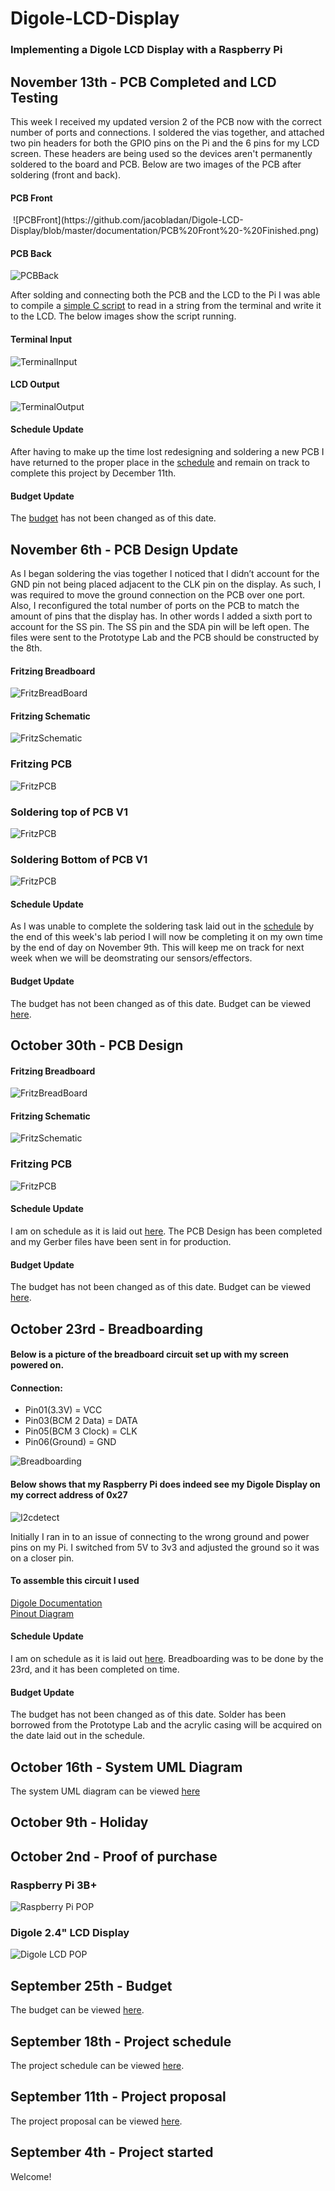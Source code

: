 # Digole-LCD-Display
### Implementing a Digole LCD Display with a Raspberry Pi

## November 13th - PCB Completed and LCD Testing
This week I received my updated version 2 of the PCB now with the correct number of ports and connections. I soldered the vias together, and attached two pin headers for both the GPIO pins on the Pi and the 6 pins for my LCD screen. These headers are being used so the devices aren't permanently soldered to the board and PCB. Below are two images of the PCB after soldering (front and back).

#### PCB Front
<img src="Digole-LCD-Display/documentation/PCB Front - Finished.png" class="img-responsive" alt="">
![PCBFront](https://github.com/jacobladan/Digole-LCD-Display/blob/master/documentation/PCB%20Front%20-%20Finished.png)

#### PCB Back
![PCBBack](https://github.com/jacobladan/Digole-LCD-Display/blob/master/documentation/PCB%20Back%20-%20Finished.png)

After solding and connecting both the PCB and the LCD to the Pi I was able to compile a [simple C script](https://github.com/jacobladan/Digole-LCD-Display/blob/master/documentation/Initial%20LCD%20Testing/digoleWrite.c) to read in a string from the terminal and write it to the LCD. The below images show the script running.

#### Terminal Input
![TerminalInput](https://github.com/jacobladan/Digole-LCD-Display/blob/master/documentation/Initial%20LCD%20Testing/Program%20Screenshot.png)

#### LCD Output
![TerminalOutput](https://github.com/jacobladan/Digole-LCD-Display/blob/master/documentation/Initial%20LCD%20Testing/LCD%20With%20Message.png)

#### Schedule Update  
After having to make up the time lost redesigning and soldering a new PCB I have returned to the proper place in the [schedule](https://github.com/jacobladan/Digole-LCD-Display/blob/master/documentation/Capstone%20Gantt%20Schedule.mpp) and remain on track to complete this project by December 11th. 

#### Budget Update  
The [budget](https://github.com/jacobladan/Digole-LCD-Display/blob/master/documentation/Budget.xlsx) has not been changed as of this date.

## November 6th - PCB Design Update
As I began soldering the vias together I noticed that I didn’t account for the GND pin not being placed adjacent to the CLK pin on the display. As such, I was required to move the ground connection on the PCB over one port. Also, I reconfigured the total number of ports on the PCB to match the amount of pins that the display has. In other words I added a sixth port to account for the SS pin. The SS pin and the SDA pin will be left open. The files were sent to the Prototype Lab and the PCB should be constructed by the 8th.

#### Fritzing Breadboard
![FritzBreadBoard](https://raw.githubusercontent.com/jacobladan/Digole-LCD-Display/master/documentation/Fritzing%20Breadboard%20V2.png)

#### Fritzing Schematic
![FritzSchematic](https://raw.githubusercontent.com/jacobladan/Digole-LCD-Display/master/documentation/Fritzing%20Schematic%20V2.png)

### Fritzing PCB
![FritzPCB](https://raw.githubusercontent.com/jacobladan/Digole-LCD-Display/master/documentation/Fritzing%20PCB%20V2.png)

### Soldering top of PCB V1
![FritzPCB](https://github.com/jacobladan/Digole-LCD-Display/blob/master/documentation/Soldering%20Top.jpg)

### Soldering Bottom of PCB V1
![FritzPCB](https://github.com/jacobladan/Digole-LCD-Display/blob/master/documentation/Soldering%20Bottom.jpg)

#### Schedule Update  
As I was unable to complete the soldering task laid out in the [schedule](https://github.com/jacobladan/Digole-LCD-Display/blob/master/documentation/Capstone%20Gantt%20Schedule.mpp) by the end of this week's lab period I will now be completing it on my own time by the end of day on November 9th. This will keep me on track for next week when we will be deomstrating our sensors/effectors.

#### Budget Update  
The budget has not been changed as of this date. Budget can be viewed [here](https://github.com/jacobladan/Digole-LCD-Display/blob/master/documentation/Budget.xlsx).

## October 30th - PCB Design
#### Fritzing Breadboard
![FritzBreadBoard](https://raw.githubusercontent.com/jacobladan/Digole-LCD-Display/master/documentation/Fritzing%20Breadboard.png)

#### Fritzing Schematic
![FritzSchematic](https://raw.githubusercontent.com/jacobladan/Digole-LCD-Display/master/documentation/Fritzing%20Schematic.png)

### Fritzing PCB
![FritzPCB](https://raw.githubusercontent.com/jacobladan/Digole-LCD-Display/master/documentation/Fritzing%20PCB.png)

#### Schedule Update  
I am on schedule as it is laid out [here](https://github.com/jacobladan/Digole-LCD-Display/blob/master/documentation/Capstone%20Gantt%20Schedule.mpp). The PCB Design has been completed and my Gerber files have been sent in for production.

#### Budget Update  
The budget has not been changed as of this date. Budget can be viewed [here](https://github.com/jacobladan/Digole-LCD-Display/blob/master/documentation/Budget.xlsx).

## October 23rd - Breadboarding
#### Below is a picture of the breadboard circuit set up with my screen powered on. 
#### Connection: 
- Pin01(3.3V) = VCC 
- Pin03(BCM 2 Data) = DATA
- Pin05(BCM 3 Clock) = CLK 
- Pin06(Ground) = GND

![Breadboarding](https://github.com/jacobladan/Digole-LCD-Display/blob/master/documentation/breadboard.jpg)

#### Below shows that my Raspberry Pi does indeed see my Digole Display on my correct address of 0x27

![I2cdetect](https://github.com/jacobladan/Digole-LCD-Display/blob/master/documentation/i2cdetect.jpg)

Initially I ran in to an issue of connecting to the wrong ground and power pins on my Pi. I switched from 5V to 3v3 and adjusted the ground so it was on a closer pin. 

#### To assemble this circuit I used  
[Digole Documentation](https://www.digole.com/images/file/Tech_Data/Digole_Serial_Display_Adapter-Manual.pdf)  
[Pinout Diagram](https://pinout.xyz/pinout/i2c)  

#### Schedule Update  
I am on schedule as it is laid out [here](https://github.com/jacobladan/Digole-LCD-Display/blob/master/documentation/Capstone%20Gantt%20Schedule.mpp). Breadboarding was to be done by the 23rd, and it has been completed on time. 

#### Budget Update  
The budget has not been changed as of this date. Solder has been borrowed from the Prototype Lab and the acrylic casing will be acquired on the date laid out in the schedule.

## October 16th - System UML Diagram
The system UML diagram can be viewed [here](https://github.com/jacobladan/Digole-LCD-Display/blob/master/documentation/System%20UML%20Diagram.pdf)

## October 9th - Holiday

## October 2nd - Proof of purchase
### Raspberry Pi 3B+
![Raspberry Pi POP](https://raw.githubusercontent.com/jacobladan/Digole-LCD-Display/master/documentation/RaspberryPi%20-%20PoP.PNG)

### Digole 2.4" LCD Display
![Digole LCD POP](https://raw.githubusercontent.com/jacobladan/Digole-LCD-Display/master/documentation/Digole%20Display%20-%20PoP.PNG)

## September 25th - Budget
The budget can be viewed [here](https://github.com/jacobladan/Digole-LCD-Display/blob/master/documentation/Budget.xlsx).

## September 18th - Project schedule
The project schedule can be viewed [here](https://github.com/jacobladan/Digole-LCD-Display/blob/master/documentation/Capstone%20Gantt%20Schedule.mpp).

## September 11th - Project proposal
The project proposal can be viewed [here](https://github.com/jacobladan/Digole-LCD-Display/blob/master/documentation/Project%20Proposal.xlsx).

## September 4th - Project started
Welcome!
